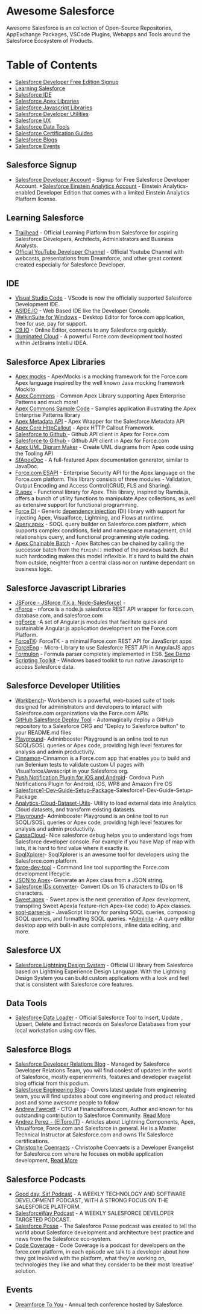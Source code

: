 # Awesome Salesforce

Awesome Salesforce is an collection of Open-Source Repositories, AppExchange Packages, VSCode Plugins, Webapps and Tools around the Salesforce Ecosystem of Products.

Table of Contents
=================
* [Salesforce Developer Free Edition Signup](#salesforce-signup)
* [Learning Salesforce](#learning-salesforce)
* [Salesforce IDE](#ide)
* [Salesforce Apex Libraries](#salesforce-apex-libraries)
* [Salesforce Javascript Libraries](#salesforce-javascript-libraries)
* [Salesforce Developer Utilities](#developer-utilities)
* [Salesforce UX](#Salesforce-UX)
* [Salesforce Data Tools](#data-tools)
* [Salesforce Certification Guides](#salesforce-certifications-guides)
* [Salesforce Blogs](#salesforce-blogs)
* [Salesforce Events](#Events)

## Salesforce Signup
* [Salesforce Developer Account](https://developer.salesforce.com/signup) - Signup for Free Salesforce Developer Account.
*[Salesforce Einstein Analytics Account](https://developer.salesforce.com/promotions/orgs/analytics-de) - Einstein Analytics-enabled Developer Edition that comes with a limited Einstein Analytics Platform license.

## Learning Salesforce
* [Trailhead](https://developer.salesforce.com/trailhead) - Official Learning Platform from Salesforce for aspiring Salesforce Developers, Architects, Administrators and Business Analysts.
* [Official YouTube Developer Channel](https://www.youtube.com/user/DeveloperForce) - Official Youtube Channel with webcasts, presentations from Dreamforce, and other great content created especially for Salesforce Developer.

## IDE
* [Visual Studio Code](https://code.visualstudio.com/) - VScode is now the officially supported Salesforce Development IDE.
* [ASIDE.IO](https://www.aside.io) - Web Based IDE like the Developer Console.
* [WelkinSuite for Windows](https://welkinsuite.com/) - Desktop Editor for force.com application, free for use, pay for support.
* [C9.IO](https://get.c9.io/salesforce/) - Online Editor, connects to any Salesforce org quickly.
* [Illuminated Cloud](http://www.illuminatedcloud.com/) - A powerful Force.com development tool hosted within JetBrains IntelliJ IDEA.

## Salesforce Apex Libraries
* [Apex mocks](https://github.com/financialforcedev/fflib-apex-mocks) - ApexMocks is a mocking framework for the Force.com Apex language inspired by the well known Java mocking framework Mockito
* [Apex Commons](https://github.com/financialforcedev/fflib-apex-common) - Common Apex Library supporting Apex Enterprise Patterns and much more!
* [Apex Commons Sample Code](https://github.com/financialforcedev/fflib-apex-common-samplecode) - Samples application illustrating the Apex Enterprise Patterns library
* [Apex Metadata API](https://github.com/financialforcedev/apex-mdapi) - Apex Wrapper for the Salesforce Metadata API
* [Apex Core HttpCallout](https://github.com/financialforcedev/ffhttp-core) - Apex HTTP Callout Framework.
* [Salesforce to Github ](https://github.com/SalesforceFoundation/sfdo-github) - Github API client in Apex for Force.com
* [Salesforce to Github ](https://github.com/SalesforceFoundation/sfdo-github) - Github API client in Apex for Force.com
* [Apex UML Digram Maker](https://github.com/afawcett/apex-umlcanvas) - Create UML diagrams from Apex code using the Tooling API
* [SfApexDoc](http://force-code.com/category/sfapexdoc/) - A full-featured Apex documentation generator, similar to JavaDoc.
* [Force.com ESAPI](https://github.com/forcedotcom/force-dot-com-esapi) - Enterprise Security API for the Apex language on the Force.com platform. This library consists of three modules - Validation, Output Encoding and Access Control(CRUD, FLS and Sharing).
* [R.apex](https://github.com/Click-to-Cloud/R.apex/) - Functional library for Apex. This library, inspired by Ramda.js, offers a bunch of utility functions to manipulate Apex collections, as well as extensive support for functional programming.
* [Force DI](https://github.com/afawcett/force-di) - Generic [dependency injection](https://en.wikipedia.org/wiki/Dependency_injection) (DI) library with support for injecting Apex, Visualforce, Lightning, and Flows at runtime.
* [Query.apex](https://github.com/Click-to-Cloud/Query.apex/) - SOQL query builder on Salesforce.com platform, which supports complex conditions, field and namespace management, child relationships query, and functional programming style coding.
* [Apex Chainable Batch](https://github.com/rsoesemann/apex-chainable-batch) - Apex Batches can be chained by calling the successor batch from the `finish()` method of the previous batch. But such hardcoding makes this model inflexible. It's hard to build the chain from outside, neighter from a central class nor on runtime dependant on business logic.

## Salesforce Javascript Libraries
* [JSForce - JSforce (f.k.a. Node-Salesforce)](https://jsforce.github.io/) - 
* [nForce](https://github.com/kevinohara80/nforce) - nforce is a node.js salesforce REST API wrapper for force.com, database.com, and salesforce.com
* [ngForce](https://github.com/noeticpenguin/ngForce) -A set of Angular.js modules that facilitate quick and sustainable Angular.js application development on the Force.com Platform.
* [ForceTK](https://github.com/developerforce/Force.com-JavaScript-REST-Toolkit)- ForceTK - a minimal Force.com REST API for JavaScript apps
* [ForceEng](https://github.com/ccoenraets/forceng) - Micro-Library to use Salesforce REST API in AngularJS apps
* [Formulon](https://github.com/leifg/formulon) - Formula parser completely implemented in ES6. [See Demo](http://formulon.io)
* [Scripting Toolkit](https://www.adminbooster.com/tool/scripting-toolkit) - Windows based toolkit to run native Javascript to access Salesforce data.

## Salesforce Developer Utilities
* [Workbench](https://github.com/ryanbrainard/forceworkbench)- Workbench is a powerful, web-based suite of tools designed for administrators and developers to interact with Salesforce.com organizations via the Force.com APIs.
* [GitHub Salesforce Deploy Tool](https://githubsfdeploy.herokuapp.com/) - Automagically deploy a GitHub repository to a Salesforce ORG and "Deploy to Salesforce button" to your README.md files
* [Playground](https://www.adminbooster.com/tool)- Adminbooster Playground is an online tool to run SOQL/SOSL queries or Apex code, providing high level features for analysis and admin productivity.
* [Cinnamon](https://github.com/forcedotcom/cinnamon)-Cinnamon is a Force.com app that enables you to build and run Selenium tests to validate custom UI pages with Visualforce/Javascript in your Salesforce org.
* [Push Notification Plugin for iOS and Android](https://github.com/forcedotcom/PushPlugin)- Cordova Push Notifications Plugin for Android, iOS, WP8 and Amazon Fire OS
* [Salesforce1-Dev-Guide-Setup-Package](https://github.com/forcedotcom/Salesforce1-Dev-Guide-Setup-Package)-Salesforce1-Dev-Guide-Setup-Package
* [Analytics-Cloud-Dataset-Utils](https://github.com/forcedotcom/Analytics-Cloud-Dataset-Utils)- Utility to load external data into Analytics Cloud datasets, and transform existing datasets.
* [Playground](https://www.adminbooster.com/tool)- Adminbooster Playground is an online tool to run SOQL/SOSL queries or Apex code, providing high level features for analysis and admin productivity.
* [CassaCloud](http://cassacloud.com/nice-salesforce-debug/)- Nice salesforce debug helps you to understand logs from Salesforce developer console. For example if you have Map of map with lists, it is hard to find value where it exactly is.
* [SoqlXplorer](https://github.com/superfell/SoqlX)- SoqlXplorer is an awesome tool for developers using the Salesforce.com platform.
* [force-dev-tool](https://github.com/amtrack/force-dev-tool) - Command line tool supporting the Force.com development lifecycle.
* [JSON to Apex](https://www.adminbooster.com/tool/json2apex)- Generate an Apex class from a JSON string.
* [Salesforce IDs converter](https://www.adminbooster.com/tool/15to18)- Convert IDs on 15 characters to IDs on 18 characters.
* [Sweet.apex](https://github.com/Click-to-Cloud/Sweet.apex/) - Sweet.apex is the next generation of Apex development, transpiling Sweet Apex(a feature-rich Apex-like code) to Apex classes.
* [soql-parser-js](https://github.com/paustint/soql-parser-js) - JavaScript library for parsing SOQL queries, composing SOQL queries, and formatting SOQL queries.
*[Adminite](https://adminite.app/) - A query editor desktop app with built-in auto completions, inline data editing, and more.

## Salesforce UX
* [Salesforce Lightning Design System](http://www.lightningdesignsystem.com/) - Official UI library from Salesforce based on Lightning Experience Design Language. With the Lightning Design System you can build custom applications with a look and feel that is consistent with Salesforce core features.

## Data Tools
* [Salesforce Data Loader](https://help.salesforce.com/articleView?id=loader_install_windows.htm&type=5) - Official Salesforce Tool to Insert, Update , Upsert, Delete and Extract records on Salesforce Databases from your local workstation using csv files.

## Salesforce Blogs
* [Salesforce Developer Relations Blog](https://developer.salesforce.com/blogs/) - Managed by Salesforce Developer Relations Team, you will find coolest of updates in the world of Salesforce, mostly experienments, features and developer evagelist blog official from this podium.
* [Salesforce Engineering Blog](https://developer.salesforce.com/blogs/engineering/) - Covers latest update from engineering team, you will find updates about core engineering and product releated post and some awesome people to follow
* [Andrew Fawcett](http://andyinthecloud.com/) - CTO at Financialforce.com, Author and known for his outstanding contribution to Salesforce Community. [Read More](http://andyinthecloud.com/about/)
* [Andrez Perez - (ElToro.IT)](https://eltoroit.herokuapp.com) - Articles about Lightning Components, Apex, Visualforce, Force.com and Salesforce in general. He is a Master Technical Instructor at Salesforce.com and owns 11x Salesforce certifications.
* [Christophe Coenraets](http://coenraets.org/blog/) - Christophe Coenraets is a Developer Evangelist for Salesforce.com where he focuses on mobile application development, [Read More](http://coenraets.org/blog/bio/)

## Salesforce Podcasts
* [Good day, Sir! Podcast](https://www.gooddaysirpodcast.com/) - A WEEKLY TECHNOLOGY AND SOFTWARE DEVELOPMENT PODCAST, WITH A STRONG FOCUS ON THE SALESFORCE PLATFORM.
* [SalesforceWay Podcast](https://salesforceway.com/podcast) - A WEEKLY SALESFORCE DEVELOPER TARGETED PODCAST.
* [Salesforce Posse](https://salesforceposse.com) - The Salesforce Posse podcast was created to tell the world about Salesforce development and architecture best practice and news from the Salesforce eco-system.
* [Code Coverage](https://www.codecoverage.org/) - Code Coverage is a podcast for developers on the force.com platform, in each episode we talk to a developer about how they got involved with the platform, what they’re working on, technologies they like and what they consider to be their most ‘creative’ solution.

## Events
* [Dreamforce To You](https://www.salesforce.com/dreamforce/) -  Annual tech conference hosted by Salesforce.